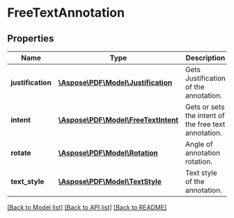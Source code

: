 # FreeTextAnnotation

## Properties
Name | Type | Description | Notes
------------ | ------------- | ------------- | -------------
**justification** | [**\Aspose\PDF\Model\Justification**](Justification.md) | Gets Justification of the annotation. | [optional] 
**intent** | [**\Aspose\PDF\Model\FreeTextIntent**](FreeTextIntent.md) | Gets or sets the intent of the free text annotation. | [optional] 
**rotate** | [**\Aspose\PDF\Model\Rotation**](Rotation.md) | Angle of annotation rotation. | [optional] 
**text_style** | [**\Aspose\PDF\Model\TextStyle**](TextStyle.md) | Text style of the annotation. | [optional] 

[[Back to Model list]](../README.md#documentation-for-models) [[Back to API list]](../README.md#documentation-for-api-endpoints) [[Back to README]](../README.md)


